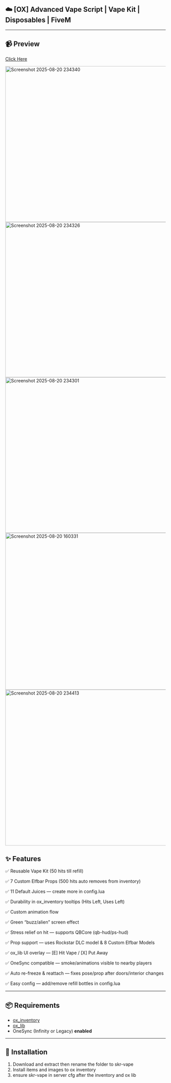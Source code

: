 ## ☁️ [OX] Advanced Vape Script | Vape Kit | Disposables | FiveM

---
## 📹 Preview
[Click Here](https://www.youtube.com/watch?v=I6zYTE9NEbI)

<img width="1165" height="488" alt="Screenshot 2025-08-20 234340" src="https://github.com/user-attachments/assets/1757e074-82b8-4ebd-bd98-87566af1a115" />
<img width="1167" height="486" alt="Screenshot 2025-08-20 234326" src="https://github.com/user-attachments/assets/1f3c42bc-12f8-4de9-b7a5-5bf1467c2a32" />
<img width="1167" height="487" alt="Screenshot 2025-08-20 234301" src="https://github.com/user-attachments/assets/cc70a2b8-ed87-4257-8e55-3ffa15f51e9a" />
<img width="1170" height="491" alt="Screenshot 2025-08-20 160331" src="https://github.com/user-attachments/assets/4cb3b73e-87a5-4c3a-a9e8-9451172221c5" />
<img width="1165" height="488" alt="Screenshot 2025-08-20 234413" src="https://github.com/user-attachments/assets/92f99765-4ffa-44e0-9f4d-2c37bf9ec252" />


## ✨ Features

✅ Reusable Vape Kit (50 hits till refill)

✅ 7 Custom Elfbar Props (500 hits auto removes from inventory)

✅ 11 Default Juices — create more in config.lua

✅ Durability in ox_inventory tooltips (Hits Left, Uses Left)

✅ Custom animation flow 

✅ Green “buzz/alien” screen effect

✅ Stress relief on hit — supports QBCore (qb-hud/ps-hud)

✅ Prop support — uses Rockstar DLC model & 8 Custom Elfbar Models

✅ ox_lib UI overlay — [E] Hit Vape / [X] Put Away

✅ OneSync compatible — smoke/animations visible to nearby players

✅ Auto re-freeze & reattach — fixes pose/prop after doors/interior changes

✅ Easy config — add/remove refill bottles in config.lua

---

## 📦 Requirements

- [ox_inventory](https://github.com/overextended/ox_inventory)  
- [ox_lib](https://github.com/overextended/ox_lib)  
- OneSync (Infinity or Legacy) **enabled**

---

## 🔧 Installation

1. Download and extract then rename the folder to skr-vape
2. Install items and images to ox inventory
3. ensure skr-vape in server cfg after the inventory and ox lib



